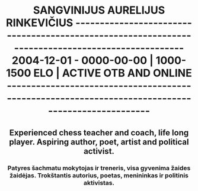 <!DOCTYPE html>
<html>
  <h1 align="center">
    SANGVINIJUS AURELIJUS RINKEVIČIUS
    ------------------------------------------------------------------------------------------------- 
    2004-12-01 - 0000-00-00 | 1000-1500 ELO | ACTIVE OTB AND ONLINE
    -------------------------------------------------------------------------------------------------
  </h1>
  <h2 align="center">
    Experienced chess teacher and coach, life long player. Aspiring author, poet, artist and political activist.
  </h2>
  <h3 align="center">
    Patyres šachmatu mokytojas ir treneris, visa gyvenima žaides žaidėjas. Trokštantis autorius, poetas, menininkas ir politinis aktivistas.
  </h3>
</html>
